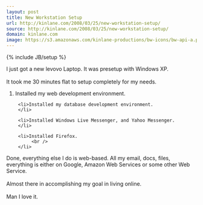 ```yaml
---
layout: post
title: New Workstation Setup
url: http://kinlane.com/2008/03/25/new-workstation-setup/
source: http://kinlane.com/2008/03/25/new-workstation-setup/
domain: kinlane.com
image: https://s3.amazonaws.com/kinlane-productions/bw-icons/bw-api-a.png
---
```

{% include JB/setup %}<p>
     I just got a new levovo Laptop. It was presetup with Windows XP.
     <br />
     <br />
     It took me 30 minutes flat to setup completely for my needs.
     <br />
</p>

<ol class="mainlist">
     <li>Installed my web development environment.
     </li>

     <li>Installed my database development environment.
     </li>

     <li>Installed Windows Live Messenger, and Yahoo Messenger.
     </li>

     <li>Installed Firefox.
          <br />
     </li>
</ol>

<p>
     Done, everything else I do is web-based. All my email, docs, files, everything is either on Google, Amazon Web Services or some other Web Service.
     <br />
     <br />
     Almost there in accomplishing my goal in living online.
     <br />
     <br />
     Man I love it.
</p>